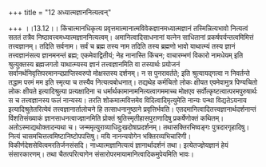 +++
title = "12 अध्यात्मज्ञाननित्यत्वन्"

+++
।।13.12।। किंचात्मानधिकृत्य प्रवृत्तमात्मानात्मविवेकज्ञानमध्यात्मज्ञानं
तस्मिन्नित्यभावो नित्यत्वं सततं तत्रैव
निष्ठावत्त्वमध्यात्मज्ञाननित्यत्वम्। अमानित्वादिसाधनानां यत्नेन
साधितानां प्रकर्षपर्यन्तत्वमिमित्तं तत्त्वज्ञानम्। तदिति सर्वनाम। सर्वं
च ब्रह्म तस्य नाम तदिति तस्य ब्रह्मणो भावो याथात्म्यं तस्य ज्ञानं
तत्त्वज्ञानंसत्य ज्ञानमनन्तं ब्रह्म; एकमेवाद्वितीयं; नेह नानास्ति किंचन;
वाचारम्भणं विकारो नामधेयम् इति श्रुत्युक्तस्य ब्रह्मजगतो याथात्म्यस्य
ज्ञानं तत्त्वज्ञानमिति वा तस्यार्थः प्रयोजनं
सर्वानर्थनिवृत्तिपरमानन्दप्राप्तिस्वरुपो मोक्षस्तस्य दर्शनम्। न स
पुनरावर्तते; इति श्रुत्यायद्गत्वा न निवर्तन्ते तद्धाम परमं मम इति
स्मृत्या च तस्यैव नित्यत्वबोधनात्। तद्यथेह कर्मचितो लोकः क्षीयत
एवमेवामुत्र पिण्यचितो लोकः क्षीयते इत्यादिश्रुत्या प्रत्यक्षादिना च
धर्मार्थकामानामनित्यत्वागममाच्च मोक्षएव सर्वोत्कृष्टत्वात्परमपुरुषार्थः
स च तत्त्वज्ञानस्य फलं नान्यस्य। तरति शोकमात्मवित्तमेव
विदित्वादिमृत्युमेति नान्यः पन्था विद्यतेऽयनाय इत्यादिश्रुतेतरित्येवं
तत्त्वज्ञानार्तालोचने हि तत्साधनानुष्ठाने प्रवृत्तिर्भवति।
एतदमानित्वादितत्त्वज्ञानार्थदर्शनान्तं विंशतिसंख्याकं
ज्ञानसाधनत्वाज्ज्ञानमिति प्रोक्तं श्रुतिस्मृतीहासपुराणादिषु
प्रकर्षेणोक्तं कथितम्। अतोऽस्माद्यथोक्तादन्यथा च।
जन्ममृत्युराव्याधिदुःखदोषाप्रदर्शनम्। तथासक्तिरभिष्वङ्गः
पुत्रदारगृहादिषु। नित्यं चासमचित्तत्वमिष्टानिष्टोपपत्तिषु। मयि
नानन्ययोगेन भक्तिरव्यभिचारिणी। विकीर्णदेशसेवित्वमरतिर्जनसंसदि।
नाध्यात्मज्ञानित्यत्वं ज्ञानार्थादर्शनं तथा। इत्येतज्ज्ञेयज्ञानं हेयं
संसारकारणम्। तथा चैतत्परित्यागेन संसारोपरमायामानित्वादिकमुपेयमिति भावः।
